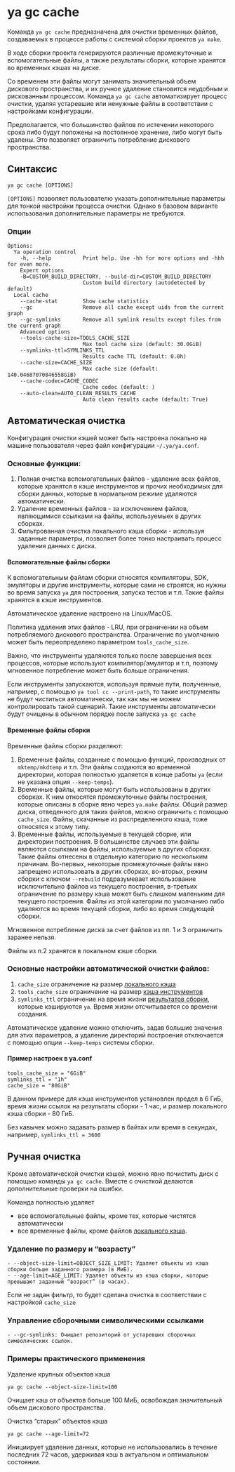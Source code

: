# ya gc cache

Команда `ya gc cache` предназначена для очистки временных файлов, создаваемых в процессе работы с системой сборки проектов `ya make`.

В ходе сборки проекта генерируются различные промежуточные и вспомогательные файлы, а также результаты сборки, которые хранятся во временных кэшах на диске. 

Со временем эти файлы могут занимать значительный объем дискового пространства, и их ручное удаление становится неудобным и рискованным процессом.  Команда `ya gc cache` автоматизирует процесс очистки, удаляя устаревшие или ненужные файлы в соответствии с настройками конфигурации.

Предполагается, что большинство файлов по истечении некоторого срока либо будут положены на постоянное хранение, либо могут быть удалены. Это позволяет ограничить потребление дискового пространства.

## Синтаксис

`ya gc cache [OPTIONS]`   

`[OPTIONS]` позволяет пользователю указать дополнительные параметры для тонкой настройки процесса очистки. Однако в базовом варианте использования дополнительные параметры не требуются.

### Опции
```
Options:
  Ya operation control
    -h, --help          Print help. Use -hh for more options and -hhh for even more.
    Expert options
    -B=CUSTOM_BUILD_DIRECTORY, --build-dir=CUSTOM_BUILD_DIRECTORY
                        Custom build directory (autodetected by default)
  Local cache
    --cache-stat        Show cache statistics
    --gc                Remove all cache except uids from the current graph
    --gc-symlinks       Remove all symlink results except files from the current graph
    Advanced options
    --tools-cache-size=TOOLS_CACHE_SIZE
                        Max tool cache size (default: 30.0GiB)
    --symlinks-ttl=SYMLINKS_TTL
                        Results cache TTL (default: 0.0h)
    --cache-size=CACHE_SIZE
                        Max cache size (default: 140.04687070846558GiB)
    --cache-codec=CACHE_CODEC
                        Cache codec (default: )
    --auto-clean=AUTO_CLEAN_RESULTS_CACHE
                        Auto clean results cache (default: True)
```

## Автоматическая очистка

Конфигурация очистки кэшей может быть настроена локально на машине пользователя через файл конфигурации `~/.ya/ya.conf`.

### Основные функции:

1. Полная очистка вспомогательных файлов - удаление всех файлов, которые хранятся в кэше инструментов и прочих необходимых для сборки данных, которые в нормальном режиме удаляются автоматически.
2. Удаление временных файлов - за исключением файлов, являющимися ссылками на файлы, используемыех в других сборках.
3. Фильтрованная очистка локального кэша сборки - используя заданные параметры, позволяет более тонко настраивать процесс удаления данных с диска.

####  Вспомогательные файлы сборки 
К вспомогательным файлам сборки относятся компиляторы, SDK, эмуляторы и другие инструменты, которые сами не строятся, но нужны во время запуска `ya` для построения, запуска тестов и т.п. Такие файлы хранятся в кэше инструментов.

Автоматическое удаление настроено на Linux/MacOS.

Политика удаления этих файлов - LRU, при ограничении на объем потребляемого дискового пространства. Ограничение по умолчанию может быть переопределено параметром `tools_cache_size`.

Важно, что инструменты удаляются только после завершения всех процессов, которые используют компилятор/эмулятор и т.п, поэтому мгновенное потребление может быть больше ограничения.

Если инструменты запускаются, используя прямые пути, полученные, например, с помощью `ya tool cc --print-path`, то такие инструменты не будут чиститься автоматически, так как мы не можем контролировать такой сценарий. Такие инструменты автоматически будут очищены в обычном порядке после запуска `ya gc cache`

#### Временные файлы сборки 

Временные файлы сборки разделяют:
1. Временные файлы, созданные с помощью функций, производных от `mktemp/mkdtemp` и т.п. Эти файлы создаются во временной директории, которая полностью удаляется в конце работы `ya` (если не указана опция `--keep-temps`).
2. Временные файлы, которые могут быть использованы в других сборках. К ним относятся промежуточные файлы построения, которые описаны в сборке явно через `ya.make` файлы.
Общий размер диска, отведенного для таких файлов, можно ограничить с помощью `cache_size`. Файлы, скачанные из распределенного кэша, тоже относятся к этому типу.
3. Временные файлы, используемые в текущей сборке, или директории построения. В большинстве случаев эти файлы являются ссылками на файлы, используемые в других сборках. Такие файлы отнесены в отдельную категорию по нескольким причинам. Во-первых, некоторые промежуточные файлы явно запрещено использовать в других сборках, во-вторых, режим сборки с ключом `--rebuild` подразумевает использование исключительно файлов из текущего построения, в-третьих ограничение по размеру кэша может быть слишком маленьким для текущего построения.
Файлы из этой категории по умолчанию либо удаляются во время текущей сборки, либо во время следующей сборки.

Мгновенное потребление диска за счет файлов из пп. 1 и 3 ограничить заранее нельзя.

Файлы из п.2 хранятся в локальном кэше сборки.

### Основные настройки автоматической очистки файлов:
1. `cache_size` ограничение на размер [локального кэша](#временные-файлы-сборки)
2. `tools_cache_size` ограничение на размер [кэша инструментов](#вспомогательные-файлы-сборки)
3. `symlinks_ttl` ограничение на время жизни [результатов сборки](cache.md), которые кэшируются `ya`. Время жизни отсчитывается со времени создания.

Автоматическое удаление можно отключить, задав большие значения для этих параметров, а удаление директорий построения отключается с помощью опции `--keep-temps` системы сборки.

#### Пример настроек в ya.conf
```
tools_cache_size = "6GiB"
symlinks_ttl = "1h"
cache_size = "80GiB"
```
В данном примере для кэша инструментов установлен предел в 6 ГиБ, время жизни ссылок на результаты сборки - 1 час, и размер локального кэша сборки - 80 ГиБ.

Без кавычек можно задавать размер в байтах или время в секундах, например, `symlinks_ttl = 3600`

## Ручная очистка 
Кроме автоматической очистки кэшей, можно явно почистить диск с помощью команды `ya gc cache`. Вместе с очисткой делаются дополнительные проверки на ошибки.

Команда полностью удаляет
- все вспомогательные файлы, кроме тех, которые чистятся автоматически
- все временные файлы, кроме файлов [локального кэша](#временные-файлы-сборки).

### Удаление по размеру и “возрасту”
```
- --object-size-limit=OBJECT_SIZE_LIMIT: Удаляет объекты из кэша сборки больше заданного размера (в МиБ).
- --age-limit=AGE_LIMIT: Удаляет объекты из кэша сборки, которые превышают заданный “возраст” (в часах).
```
Если не задан фильтр, то будет сделана очистка в соответствии с настройкой `cache_size`

### Управление сборочными символическими ссылками
```
- --gc-symlinks: Очищает репозиторий от устаревших сборочных символических ссылок.
```
### Примеры практического применения
Удаление крупных объектов кэша
```
ya gc cache --object-size-limit=100
```
Очищает кэш от объектов больше 100 МиБ, освобождая значительный объем дискового пространства.

Очистка “старых” объектов кэша
```
ya gc cache --age-limit=72
```
Инициирует удаление данных, которые не использовались в течение последних 72 часов, удерживая кэш в актуальном и оптимальном состоянии.
